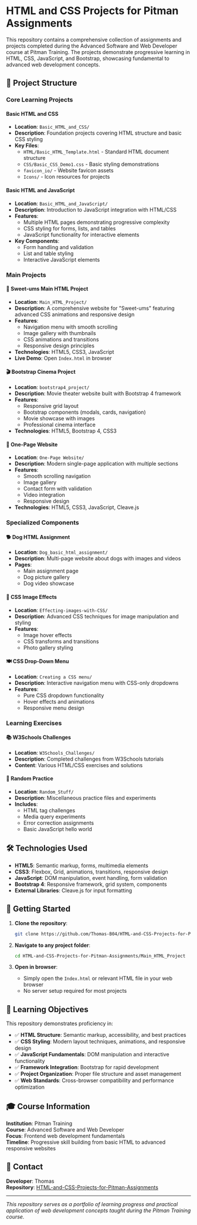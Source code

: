 # HTML and CSS Projects for Pitman Assignments

This repository contains a comprehensive collection of assignments and projects completed during the Advanced Software and Web Developer course at Pitman Training. The projects demonstrate progressive learning in HTML, CSS, JavaScript, and Bootstrap, showcasing fundamental to advanced web development concepts.

## 📁 Project Structure

### Core Learning Projects

#### **Basic HTML and CSS**
- **Location**: `Basic_HTML_and_CSS/`
- **Description**: Foundation projects covering HTML structure and basic CSS styling
- **Key Files**:
  - `HTML/Basic_HTML_Template.html` - Standard HTML document structure
  - `CSS/Basic_CSS_Demo1.css` - Basic styling demonstrations
  - `favicon_io/` - Website favicon assets
  - `Icons/` - Icon resources for projects

#### **Basic HTML and JavaScript**
- **Location**: `Basic_HTML_and_JavaScript/`
- **Description**: Introduction to JavaScript integration with HTML/CSS
- **Features**:
  - Multiple HTML pages demonstrating progressive complexity
  - CSS styling for forms, lists, and tables
  - JavaScript functionality for interactive elements
- **Key Components**:
  - Form handling and validation
  - List and table styling
  - Interactive JavaScript elements

### Main Projects

#### **🍭 Sweet-ums Main HTML Project**
- **Location**: `Main_HTML_Project/`
- **Description**: A comprehensive website for "Sweet-ums" featuring advanced CSS animations and responsive design
- **Features**:
  - Navigation menu with smooth scrolling
  - Image gallery with thumbnails
  - CSS animations and transitions
  - Responsive design principles
- **Technologies**: HTML5, CSS3, JavaScript
- **Live Demo**: Open `Index.html` in browser

#### **🎬 Bootstrap Cinema Project**
- **Location**: `bootstrap4_project/`
- **Description**: Movie theater website built with Bootstrap 4 framework
- **Features**:
  - Responsive grid layout
  - Bootstrap components (modals, cards, navigation)
  - Movie showcase with images
  - Professional cinema interface
- **Technologies**: HTML5, Bootstrap 4, CSS3

#### **📱 One-Page Website**
- **Location**: `One-Page Website/`
- **Description**: Modern single-page application with multiple sections
- **Features**:
  - Smooth scrolling navigation
  - Image gallery
  - Contact form with validation
  - Video integration
  - Responsive design
- **Technologies**: HTML5, CSS3, JavaScript, Cleave.js

### Specialized Components

#### **🐕 Dog HTML Assignment**
- **Location**: `Dog_basic_html_assignment/`
- **Description**: Multi-page website about dogs with images and videos
- **Pages**:
  - Main assignment page
  - Dog picture gallery
  - Dog video showcase

#### **🎨 CSS Image Effects**
- **Location**: `Effecting-images-with-CSS/`
- **Description**: Advanced CSS techniques for image manipulation and styling
- **Features**:
  - Image hover effects
  - CSS transforms and transitions
  - Photo gallery styling

#### **🍽️ CSS Drop-Down Menu**
- **Location**: `Creating a CSS menu/`
- **Description**: Interactive navigation menu with CSS-only dropdowns
- **Features**:
  - Pure CSS dropdown functionality
  - Hover effects and animations
  - Responsive menu design

### Learning Exercises

#### **📚 W3Schools Challenges**
- **Location**: `W3Schools_Challenges/`
- **Description**: Completed challenges from W3Schools tutorials
- **Content**: Various HTML/CSS exercises and solutions

#### **🎯 Random Practice**
- **Location**: `Random_Stuff/`
- **Description**: Miscellaneous practice files and experiments
- **Includes**:
  - HTML tag challenges
  - Media query experiments
  - Error correction assignments
  - Basic JavaScript hello world

## 🛠️ Technologies Used

- **HTML5**: Semantic markup, forms, multimedia elements
- **CSS3**: Flexbox, Grid, animations, transitions, responsive design
- **JavaScript**: DOM manipulation, event handling, form validation
- **Bootstrap 4**: Responsive framework, grid system, components
- **External Libraries**: Cleave.js for input formatting

## 🚀 Getting Started

1. **Clone the repository**:
   ```bash
   git clone https://github.com/Thomas-B04/HTML-and-CSS-Projects-for-Pitman-Assignments.git
   ```

2. **Navigate to any project folder**:
   ```bash
   cd HTML-and-CSS-Projects-for-Pitman-Assignments/Main_HTML_Project
   ```

3. **Open in browser**:
   - Simply open the `Index.html` or relevant HTML file in your web browser
   - No server setup required for most projects

## 📖 Learning Objectives

This repository demonstrates proficiency in:

- ✅ **HTML Structure**: Semantic markup, accessibility, and best practices
- ✅ **CSS Styling**: Modern layout techniques, animations, and responsive design
- ✅ **JavaScript Fundamentals**: DOM manipulation and interactive functionality
- ✅ **Framework Integration**: Bootstrap for rapid development
- ✅ **Project Organization**: Proper file structure and asset management
- ✅ **Web Standards**: Cross-browser compatibility and performance optimization

## 🎓 Course Information

**Institution**: Pitman Training  
**Course**: Advanced Software and Web Developer  
**Focus**: Frontend web development fundamentals  
**Timeline**: Progressive skill building from basic HTML to advanced responsive websites

## 📧 Contact

**Developer**: Thomas  
**Repository**: [HTML-and-CSS-Projects-for-Pitman-Assignments](https://github.com/Thomas-B04/HTML-and-CSS-Projects-for-Pitman-Assignments)

---

*This repository serves as a portfolio of learning progress and practical application of web development concepts taught during the Pitman Training course.*
